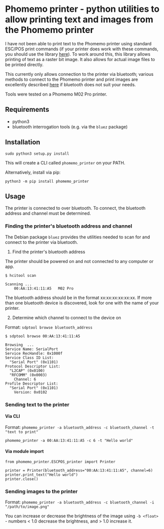 # Phomemo printer - python utilities to allow printing text and images from the Phomemo printer

I have not been able to print text to the Phomemo printer using standard ESC/POS print commands (if your printer does work with these commands, you should use the library [here](https://github.com/python-escpos/python-escpos)). To work around this, this library allows printing of text as a raster bit image. It also allows for actual image files to be printed directly.

This currently only allows connection to the printer via bluetooth; various methods to connect to the Phomemo printer and print images are excellently described [here](https://github.com/vivier/phomemo-tools) if bluetooth does not suit your needs.

Tools were tested on a Phomemo M02 Pro printer.


## Requirements

- python3
- bluetooth interrogation tools (e.g. via the `bluez` package)


## Installation

```
sudo python3 setup.py install
```

This will create a CLI called `phomemo_printer` on your PATH.


Alternatively, install via pip:

```
python3 -m pip install phomemo_printer
```


## Usage

The printer is connected to over bluetooth. To connect, the bluetooth address and channel must be determined.


### Finding the printer's bluetooth address and channel

The Debian package `bluez` provides the utilities needed to scan for and connect to the printer via bluetooth.


1. Find the printer's bluetooth address

The printer should be powered on and not connected to any computer or app.

```
$ hcitool scan

Scanning ...
	00:AA:13:41:11:A5	M02 Pro
```

The bluetooth address should be in the format xx:xx:xx:xx:xx:xx. If more than one bluetooth device is discovered, look for one with the name of your printer.


2. Determine which channel to connect to the device on

Format: `sdptool browse bluetooth_address`

```
$ sdptool browse 00:AA:13:41:11:A5

Browsing  ...
Service Name: SerialPort
Service RecHandle: 0x1000f
Service Class ID List:
  "Serial Port" (0x1101)
Protocol Descriptor List:
  "L2CAP" (0x0100)
  "RFCOMM" (0x0003)
    Channel: 6
Profile Descriptor List:
  "Serial Port" (0x1101)
    Version: 0x0102
```


### Sending text to the printer

#### Via CLI

Format: `phomemo_printer -a bluetooth_address -c bluetooth_channel -t "text to print"`

```
phomemo_printer -a 00:AA:13:41:11:A5 -c 6 -t "Hello world"
```


#### Via module import

```python3
from phomemo_printer.ESCPOS_printer import Printer

printer = Printer(bluetooth_address="00:AA:13:41:11:A5", channel=6)
printer.print_text("Hello world")
printer.close()
```


### Sending images to the printer

Format: `phomemo_printer -a bluetooth_address -c bluetooth_channel -i "/path/to/image.png"`

You can increase or decrease the brightness of the image using `-b <float>` - numbers < 1.0 decrease the brightness, and > 1.0 increase it.
